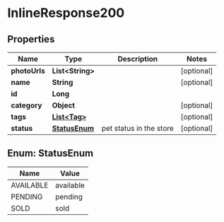 
# InlineResponse200

## Properties
Name | Type | Description | Notes
------------ | ------------- | ------------- | -------------
**photoUrls** | **List&lt;String&gt;** |  |  [optional]
**name** | **String** |  |  [optional]
**id** | **Long** |  | 
**category** | **Object** |  |  [optional]
**tags** | [**List&lt;Tag&gt;**](Tag.md) |  |  [optional]
**status** | [**StatusEnum**](#StatusEnum) | pet status in the store |  [optional]


<a name="StatusEnum"></a>
## Enum: StatusEnum
Name | Value
---- | -----
AVAILABLE | available
PENDING | pending
SOLD | sold




